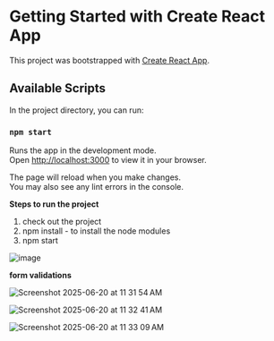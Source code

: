 # Getting Started with Create React App

This project was bootstrapped with [Create React App](https://github.com/facebook/create-react-app).

## Available Scripts

In the project directory, you can run:

### `npm start`

Runs the app in the development mode.\
Open [http://localhost:3000](http://localhost:3000) to view it in your browser.

The page will reload when you make changes.\
You may also see any lint errors in the console.

**Steps to run the project**

1. check out the project
2. npm install - to install the node modules
3. npm start

![image](https://github.com/user-attachments/assets/7ecbd2c3-c0d6-47e4-9777-3085440db17b)

**form validations**

![Screenshot 2025-06-20 at 11 31 54 AM](https://github.com/user-attachments/assets/6aa45086-a3a9-4e9e-bfa7-ea3b2753c139)

![Screenshot 2025-06-20 at 11 32 41 AM](https://github.com/user-attachments/assets/74aaa727-07b4-485a-b860-7fde64845195)

![Screenshot 2025-06-20 at 11 33 09 AM](https://github.com/user-attachments/assets/ab51f4ba-7594-42bb-a060-5422310c12ae)


